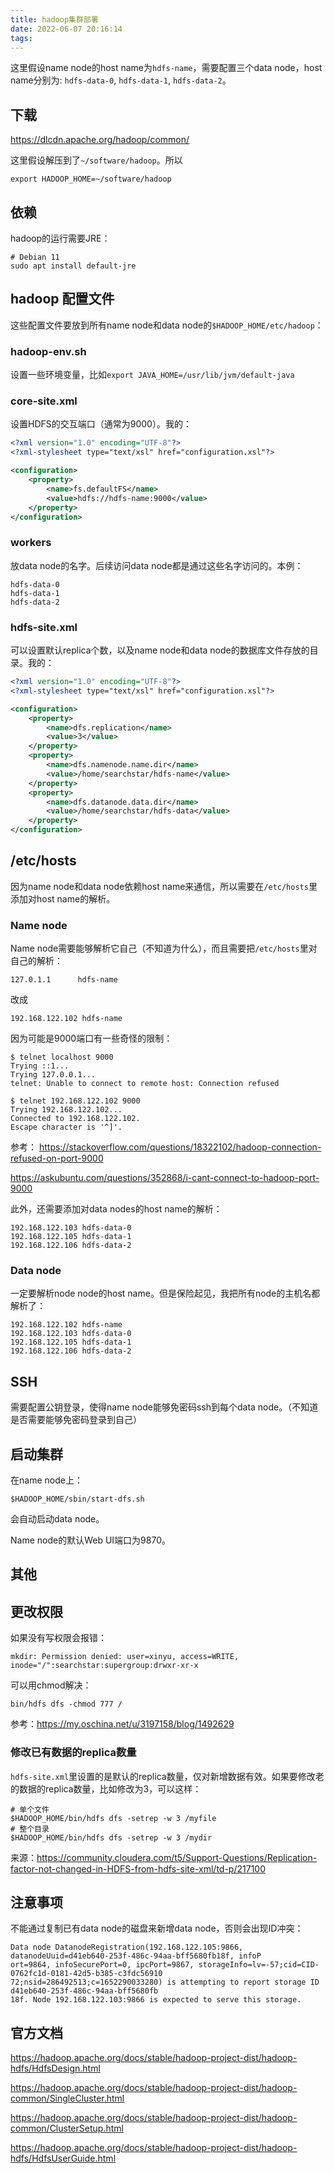 ```yaml
---
title: hadoop集群部署
date: 2022-06-07 20:16:14
tags:
---
```


这里假设name node的host name为`hdfs-name`，需要配置三个data node，host name分别为: `hdfs-data-0`, `hdfs-data-1`, `hdfs-data-2`。

## 下载

<https://dlcdn.apache.org/hadoop/common/>

这里假设解压到了`~/software/hadoop`。所以

```shell
export HADOOP_HOME=~/software/hadoop
```

## 依赖

hadoop的运行需要JRE：

```shell
# Debian 11
sudo apt install default-jre
```

## hadoop 配置文件

这些配置文件要放到所有name node和data node的`$HADOOP_HOME/etc/hadoop`：

### hadoop-env.sh

设置一些环境变量，比如`export JAVA_HOME=/usr/lib/jvm/default-java`

### core-site.xml

设置HDFS的交互端口（通常为9000）。我的：

```xml
<?xml version="1.0" encoding="UTF-8"?>
<?xml-stylesheet type="text/xsl" href="configuration.xsl"?>

<configuration>
	<property>
		<name>fs.defaultFS</name>
		<value>hdfs://hdfs-name:9000</value>
	</property>
</configuration>
```

### workers

放data node的名字。后续访问data node都是通过这些名字访问的。本例：

```text
hdfs-data-0
hdfs-data-1
hdfs-data-2
```

### hdfs-site.xml

可以设置默认replica个数，以及name node和data node的数据库文件存放的目录。我的：

```xml
<?xml version="1.0" encoding="UTF-8"?>
<?xml-stylesheet type="text/xsl" href="configuration.xsl"?>

<configuration>
	<property>
		<name>dfs.replication</name>
		<value>3</value>
	</property>
	<property>
		<name>dfs.namenode.name.dir</name>
		<value>/home/searchstar/hdfs-name</value>
	</property>
	<property>
		<name>dfs.datanode.data.dir</name>
		<value>/home/searchstar/hdfs-data</value>
	</property>
</configuration>
```

## /etc/hosts

因为name node和data node依赖host name来通信，所以需要在`/etc/hosts`里添加对host name的解析。

### Name node

Name node需要能够解析它自己（不知道为什么），而且需要把`/etc/hosts`里对自己的解析：

```text
127.0.1.1      hdfs-name
```

改成

```text
192.168.122.102 hdfs-name
```

因为可能是9000端口有一些奇怪的限制：

```text
$ telnet localhost 9000
Trying ::1...
Trying 127.0.0.1...
telnet: Unable to connect to remote host: Connection refused

$ telnet 192.168.122.102 9000
Trying 192.168.122.102...
Connected to 192.168.122.102.
Escape character is '^]'.
```

参考：
<https://stackoverflow.com/questions/18322102/hadoop-connection-refused-on-port-9000>

<https://askubuntu.com/questions/352868/i-cant-connect-to-hadoop-port-9000>

此外，还需要添加对data nodes的host name的解析：

```text
192.168.122.103 hdfs-data-0
192.168.122.105 hdfs-data-1
192.168.122.106 hdfs-data-2
```

### Data node

一定要解析node node的host name。但是保险起见，我把所有node的主机名都解析了：

```text
192.168.122.102 hdfs-name
192.168.122.103 hdfs-data-0
192.168.122.105 hdfs-data-1
192.168.122.106 hdfs-data-2
```

## SSH

需要配置公钥登录，使得name node能够免密码ssh到每个data node。（不知道是否需要能够免密码登录到自己）

## 启动集群

在name node上：

```shell
$HADOOP_HOME/sbin/start-dfs.sh
```

会自动启动data node。

Name node的默认Web UI端口为9870。

## 其他

## 更改权限

如果没有写权限会报错：

```text
mkdir: Permission denied: user=xinyu, access=WRITE, inode="/":searchstar:supergroup:drwxr-xr-x
```

可以用chmod解决：

```shell
bin/hdfs dfs -chmod 777 /
```

参考：<https://my.oschina.net/u/3197158/blog/1492629>

### 修改已有数据的replica数量

`hdfs-site.xml`里设置的是默认的replica数量，仅对新增数据有效。如果要修改老的数据的replica数量，比如修改为3，可以这样：

```shell
# 单个文件
$HADOOP_HOME/bin/hdfs dfs -setrep -w 3 /myfile
# 整个目录
$HADOOP_HOME/bin/hdfs dfs -setrep -w 3 /mydir
```

来源：<https://community.cloudera.com/t5/Support-Questions/Replication-factor-not-changed-in-HDFS-from-hdfs-site-xml/td-p/217100>

## 注意事项

不能通过复制已有data node的磁盘来新增data node，否则会出现ID冲突：

```text
Data node DatanodeRegistration(192.168.122.105:9866, datanodeUuid=d41eb640-253f-486c-94aa-bff5680fb18f, infoP
ort=9864, infoSecurePort=0, ipcPort=9867, storageInfo=lv=-57;cid=CID-0762fc1d-0181-42d5-b385-c3fdc56910
72;nsid=286492513;c=1652290033280) is attempting to report storage ID d41eb640-253f-486c-94aa-bff5680fb
18f. Node 192.168.122.103:9866 is expected to serve this storage.
```

## 官方文档

<https://hadoop.apache.org/docs/stable/hadoop-project-dist/hadoop-hdfs/HdfsDesign.html>

<https://hadoop.apache.org/docs/stable/hadoop-project-dist/hadoop-common/SingleCluster.html>

<https://hadoop.apache.org/docs/stable/hadoop-project-dist/hadoop-common/ClusterSetup.html>

<https://hadoop.apache.org/docs/stable/hadoop-project-dist/hadoop-hdfs/HdfsUserGuide.html>
